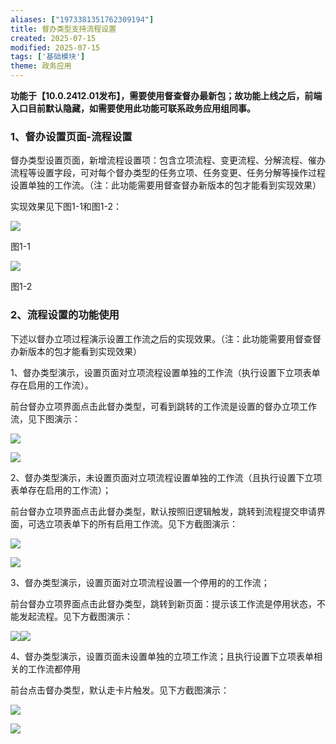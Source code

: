 ```yaml
---
aliases: ["1973381351762309194"]
title: 督办类型支持流程设置
created: 2025-07-15
modified: 2025-07-15
tags: ['基础模块']
theme: 政务应用
---
```


**功能于【10.0.2412.01发布】，需要使用督查督办最新包；故功能上线之后，前端入口目前默认隐藏，如需要使用此功能可联系政务应用组同事。**

### **1、督办设置页面-流程设置**

督办类型设置页面，新增流程设置项：包含立项流程、变更流程、分解流程、催办流程等设置字段，可对每个督办类型的任务立项、任务变更、任务分解等操作过程设置单独的工作流。（注：此功能需要用督查督办新版本的包才能看到实现效果）

实现效果见下图1-1和图1-2：

![](d9ca288a5217d6812c2403969f81c0e2.jpg)

图1-1

![](95e66eaaeebdd98ac5662bf872aeb18e.jpg)

图1-2

### **2、流程设置的功能使用**

下述以督办立项过程演示设置工作流之后的实现效果。（注：此功能需要用督查督办新版本的包才能看到实现效果）

1、督办类型演示，设置页面对立项流程设置单独的工作流（执行设置下立项表单存在启用的工作流）。

前台督办立项界面点击此督办类型，可看到跳转的工作流是设置的督办立项工作流，见下图演示：

![](ccbc9c1c53090737a5c8fcdc7f154e2b.jpg)

![](e6c3dbcc65381c79580444f97e7ef6dd.jpg)

2、督办类型演示，未设置页面对立项流程设置单独的工作流（且执行设置下立项表单存在启用的工作流）；

前台督办立项界面点击此督办类型，默认按照旧逻辑触发，跳转到流程提交申请界面，可选立项表单下的所有启用工作流。见下方截图演示：

![](dfac6951487e3943b5503fc0be40aa50.jpg)

![](d9b2365d2390f346717989306f42f844.jpg)

3、督办类型演示，设置页面对立项流程设置一个停用的的工作流；

前台督办立项界面点击此督办类型，跳转到新页面：提示该工作流是停用状态，不能发起流程。见下方截图演示：

![](fc9c0749c2f42a1db91b4e04137c5a2f.jpg)![](42c3e9a939fd52053fdeb262d79403eb.jpg)

4、督办类型演示，设置页面未设置单独的立项工作流；且执行设置下立项表单相关的工作流都停用

前台点击督办类型，默认走卡片触发。见下方截图演示：

![](e475df6c11bd8c305e4d25d0ae83fba6.jpg)

![](da4aafaa2dda7832be405d999d0f854b.jpg)
